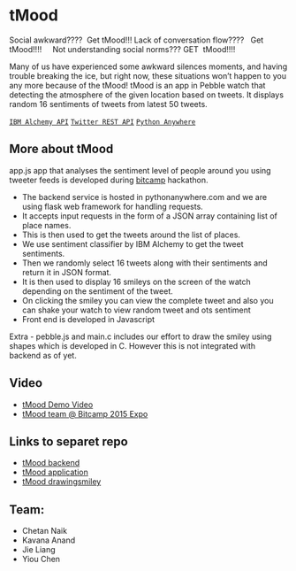 # tMood 

Social awkward????  Get tMood!!!
Lack of conversation flow????   Get tMood!!!!    
Not understanding social norms??? GET  tMood!!!!

Many of us have experienced some awkward silences moments, and having trouble breaking the ice, but right now, these situations won’t happen to you any more because of the tMood!
tMood is an app in Pebble watch that detecting the atmosphere of the given location based on tweets. It displays random 16 sentiments of tweets from latest 50 tweets.

[`IBM Alchemy API`](http://www.alchemyapi.com/) [`Twitter REST API`](https://dev.twitter.com/rest/public) [`Python Anywhere`](https://www.pythonanywhere.com)

##  More about tMood
app.js app that analyses the sentiment level of people around you using tweeter feeds is developed during [bitcamp](http://bitca.mp/) hackathon. 

- The backend service is hosted in pythonanywhere.com and we are using flask web framework for handling requests.
- It accepts input requests in the form of a JSON array containing list of place names.
- This is then used to get the tweets around the list of places.
- We use sentiment classifier by IBM Alchemy to get the tweet sentiments.
- Then we randomly select 16 tweets along with their sentiments and return it in JSON format.
- It is then used to display 16 smileys on the screen of the watch depending on the sentiment of the tweet.
- On clicking the smiley you can view the complete tweet and also you can shake your watch to view random tweet and ots sentiment
- Front end is developed in Javascript

Extra - 
pebble.js and main.c includes our effort to draw the smiley using shapes which is developed in C.
However this is not integrated with backend as of yet.
 
## Video
- [tMood Demo Video](https://www.youtube.com/watch?v=PlnMDUieuKc)
- [tMood team @ Bitcamp 2015 Expo](https://youtu.be/8Api3UESO1c?t=1h53m10s)

## Links to separet repo
- [tMood backend](https://github.com/chetannaik/tMood)
- [tMood application](https://github.com/yiochen/tMood)
- [tMood drawingsmiley](https://github.com/kavanaanand09/Emotter)

## Team:
- Chetan Naik
- Kavana Anand
- Jie Liang
- Yiou Chen